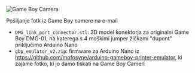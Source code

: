 ![Game Boy Camera](https://raw.githubusercontent.com/markostamcar/muzej.si/master/gb-camera/gb.jpg)

Pošiljanje fotk iz Game Boy camere na e-mail

- `DMG_link_port_connector.stl`: 3D model konektorja za originalni Game Boy DMG-01, na katerega s 4 moškimi jumper žičkami "dupont" priključimo Arduino Nano
- `gbp_emulator_v2.zip`: firmware za Arduino Nano iz https://github.com/mofosyne/arduino-gameboy-printer-emulator, ki zajame fotko, ki jo damo tiskati na Game Boy Cameri
